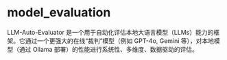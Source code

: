 # model_evaluation
LLM-Auto-Evaluator 是一个用于自动化评估本地大语言模型（LLMs）能力的框架。它通过一个更强大的在线“裁判”模型（例如 GPT-4o, Gemini 等），对本地模型（通过 Ollama 部署）的性能进行系统性、多维度、数据驱动的评估。
